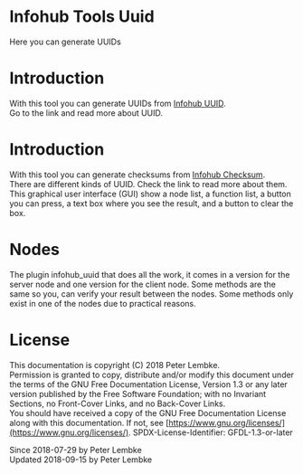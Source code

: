 # Infohub Tools Uuid

Here you can generate UUIDs

# Introduction

With this tool you can generate UUIDs from [Infohub UUID](plugin,infohub_uuid).  
Go to the link and read more about UUID.

# Introduction

With this tool you can generate checksums from [Infohub Checksum](plugin,infohub_checksum).  
There are different kinds of UUID. Check the link to read more about them.  
This graphical user interface (GUI) show a node list, a function list, a button you can press, a text box where you see
the result, and a button to clear the box.

# Nodes

The plugin infohub_uuid that does all the work, it comes in a version for the server node and one version for the client
node. Some methods are the same so you, can verify your result between the nodes. Some methods only exist in one
of the nodes due to practical reasons.

# License

This documentation is copyright (C) 2018 Peter Lembke.  
Permission is granted to copy, distribute and/or modify this document under the terms of the GNU Free Documentation
License, Version 1.3 or any later version published by the Free Software Foundation; with no Invariant Sections, no
Front-Cover Links, and no Back-Cover Links.  
You should have received a copy of the GNU Free Documentation License along with this documentation. If not,
see [https://www.gnu.org/licenses/](https://www.gnu.org/licenses/). SPDX-License-Identifier: GFDL-1.3-or-later

Since 2018-07-29 by Peter Lembke  
Updated 2018-09-15 by Peter Lembke  
